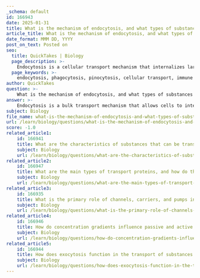 ```yaml
---
_schema: default
id: 166943
date: 2025-01-31
title: What is the mechanism of endocytosis, and what types of substances are typically transported by this process?
article_title: What is the mechanism of endocytosis, and what types of substances are typically transported by this process?
date_format: MMM DD, YYYY
post_on_text: Posted on
seo:
  title: QuickTakes | Biology
  page_description: >-
    Endocytosis is a cellular transport mechanism that internalizes large molecules and particles, including nutrients and pathogens, through processes like phagocytosis and pinocytosis, essential for various cellular functions.
  page_keywords: >-
    endocytosis, phagocytosis, pinocytosis, cellular transport, immune response, nutrient uptake, cell signaling, vesicle formation, large molecules, cellular homeostasis
author: QuickTakes
question: >-
    What is the mechanism of endocytosis, and what types of substances are typically transported by this process?
answer: >-
    Endocytosis is a bulk transport mechanism that allows cells to internalize large molecules or particles from their external environment. The process involves the engulfing of extracellular material by the cell membrane, which then forms a vesicle that brings the material into the cell's interior. This mechanism is essential for various cellular functions, including nutrient uptake, immune responses, and the regulation of cell signaling.\n\nThere are two primary types of endocytosis:\n\n1. **Phagocytosis**: This is often referred to as "cell eating." It involves the uptake of large particles, such as bacteria or dead cells. The cell membrane extends around the particle, eventually enclosing it in a vesicle known as a phagosome.\n\n2. **Pinocytosis**: Known as "cell drinking," this process involves the uptake of liquids and small solutes. The cell membrane invaginates to form small vesicles that contain extracellular fluid and dissolved substances.\n\nEndocytosis typically transports a variety of substances, including:\n\n- **Nutrients**: Such as glucose and amino acids, which are essential for cellular metabolism.\n- **Pathogens**: Such as bacteria and viruses, which are engulfed by immune cells to eliminate infections.\n- **Cellular debris**: Including dead cells and other waste materials that need to be removed from the extracellular environment.\n\nOverall, endocytosis is a vital process for maintaining cellular homeostasis and facilitating communication between cells and their environment. It requires energy, as the formation of vesicles and the movement of materials against concentration gradients necessitate ATP.
subject: Biology
file_name: what-is-the-mechanism-of-endocytosis-and-what-types-of-substances-are-typically-transported-by-this-process.md
url: /learn/biology/questions/what-is-the-mechanism-of-endocytosis-and-what-types-of-substances-are-typically-transported-by-this-process
score: -1.0
related_article1:
    id: 166941
    title: What are the characteristics of substances that can be transported via simple diffusion?
    subject: Biology
    url: /learn/biology/questions/what-are-the-characteristics-of-substances-that-can-be-transported-via-simple-diffusion
related_article2:
    id: 166947
    title: What are the main types of transport proteins, and how do they differ in function?
    subject: Biology
    url: /learn/biology/questions/what-are-the-main-types-of-transport-proteins-and-how-do-they-differ-in-function
related_article3:
    id: 166935
    title: What is the primary role of channels, carriers, and pumps in cellular transport?
    subject: Biology
    url: /learn/biology/questions/what-is-the-primary-role-of-channels-carriers-and-pumps-in-cellular-transport
related_article4:
    id: 166946
    title: How do concentration gradients influence passive and active transport?
    subject: Biology
    url: /learn/biology/questions/how-do-concentration-gradients-influence-passive-and-active-transport
related_article5:
    id: 166944
    title: How does exocytosis function in the transport of substances out of the cell?
    subject: Biology
    url: /learn/biology/questions/how-does-exocytosis-function-in-the-transport-of-substances-out-of-the-cell
---
```


&nbsp;